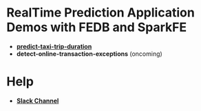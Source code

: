 # RealTime Prediction Application Demos with FEDB and SparkFE

* [**predict-taxi-trip-duration**](https://github.com/4paradigm/DemoApps/tree/master/predict-taxi-trip-duration)
* **detect-online-transaction-exceptions** (oncoming)

# Help

* [**Slack Channel**](https://hybridsql-ws.slack.com/archives/C01S0H26WNP)
